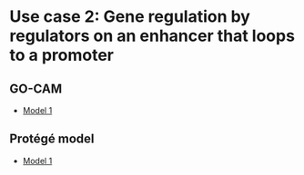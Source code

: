 
# Use case 2: Gene regulation by regulators on an enhancer that loops to a promoter 



## GO-CAM

* [Model 1](http://noctua.berkeleybop.org/editor/graph/gomodel:600ced8500000938?model_id=gomodel:600ced8500000938)

## Protégé model

* [Model 1](https://github.com/jesualdotomasfernandezbreis/greekc/blob/main/usecase2/looping.owl)



